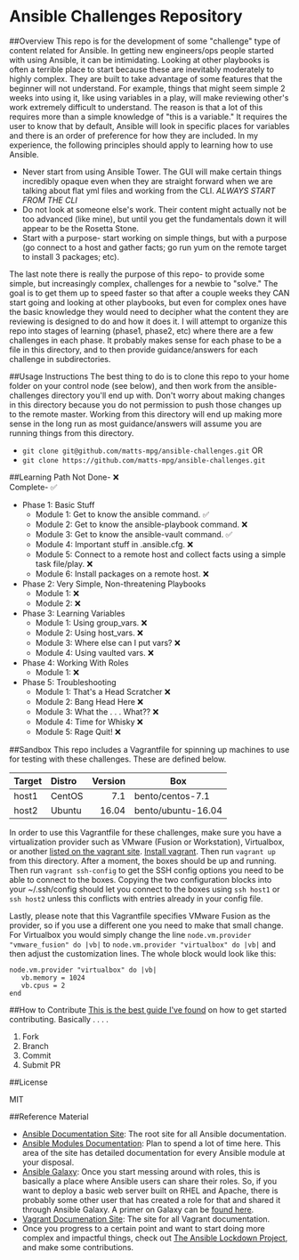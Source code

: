 Ansible Challenges Repository
===============================
##Overview
This repo is for the development of some "challenge" type of content related for Ansible. In getting new engineers/ops people started with using Ansible, it can be intimidating. Looking at other playbooks is often a terrible place to start because these are inevitably moderately to highly complex. They are built to take advantage of some features that the beginner will not understand. For example, things that might seem simple 2 weeks into using it, like using variables in a play, will make reviewing other's work extremely difficult to understand. The reason is that a lot of this requires more than a simple knowledge of "this is a variable." It requires the user to know that by default, Ansible will look in specific places for variables and there is an order of preference for how they are included. In my experience, the following principles should apply to learning how to use Ansible.
- Never start from using Ansible Tower. The GUI will make certain things incredibly opaque even when they are straight forward when we are talking about flat yml files and working from the CLI. *ALWAYS START FROM THE CLI*
- Do not look at someone else's work. Their content might actually not be too advanced (like mine), but until you get the fundamentals down it will appear to be the Rosetta Stone.
- Start with a purpose- start working on simple things, but with a purpose (go connect to a host and gather facts; go run yum on the remote target to install 3 packages; etc).

The last note there is really the purpose of this repo- to provide some simple, but increasingly complex, challenges for a newbie to "solve." The goal is to get them up to speed faster so that after a couple weeks they CAN start going and looking at other playbooks, but even for complex ones have the basic knowledge they would need to decipher what the content they are reviewing is designed to do and how it does it. I will attempt to organize this repo into stages of learning (phase1, phase2, etc) where there are a few challenges in each phase. It probably makes sense for each phase to be a file in this directory, and to then provide guidance/answers for each challenge in subdirectories. 

##Usage Instructions
The best thing to do is to clone this repo to your home folder on your control node (see below), and then work from the ansible-challenges directory you'll end up with. Don't worry about making changes in this directory because you do not permission to push those changes up to the remote master. Working from this directory will end up making more sense in the long run as most guidance/answers will assume you are running things from this directory.
- `git clone git@github.com/matts-mpg/ansible-challenges.git`
OR
- `git clone https://github.com/matts-mpg/ansible-challenges.git`
 

##Learning Path
Not Done-  :x:<br>
Complete-  :white_check_mark:
- Phase 1: Basic Stuff
  - Module 1: Get to know the ansible command.  :white_check_mark:
  - Module 2: Get to know the ansible-playbook command.  :x:
  - Module 3: Get to know the ansible-vault command.  :white_check_mark:
  - Module 4: Important stuff in .ansible.cfg.  :x:
  - Module 5: Connect to a remote host and collect facts using a simple task file/play.  :x:
  - Module 6: Install packages on a remote host.  :x:
- Phase 2: Very Simple, Non-threatening Playbooks
  - Module 1:  :x:
  - Module 2:  :x:
- Phase 3: Learning Variables
  - Module 1: Using group_vars.  :x:
  - Module 2: Using host_vars.  :x:
  - Module 3: Where else can I put vars?  :x:
  - Module 4: Using vaulted vars.  :x:
- Phase 4: Working With Roles
  - Module 1:   :x:
- Phase 5: Troubleshooting
  - Module 1: That's a Head Scratcher  :x:
  - Module 2: Bang Head Here   :x:
  - Module 3: What the . . . What??   :x:
  - Module 4: Time for Whisky  :x:
  - Module 5: Rage Quit!  :x:

##Sandbox
This repo includes a Vagrantfile for spinning up machines to use for testing with these challenges. These are defined below.

 Target | Distro | Version | Box                 | 
:------ |:------ | -------:| ------------------- |
host1   | CentOS |  7.1    | bento/centos-7.1    |
host2   | Ubuntu | 16.04   | bento/ubuntu-16.04  |

In order to use this Vagrantfile for these challenges, make sure you have a virtualization provider such as VMware (Fusion or Workstation), Virtualbox, or another [listed on the vagrant site](https://www.vagrantup.com/docs/providers/). [Install vagrant](https://www.vagrantup.com/docs/installation/). Then run `vagrant up` from this directory. After a moment, the boxes should be up and running. Then run `vagrant ssh-config` to get the SSH config options you need to be able to connect to the boxes. Copying the two configuration blocks into your ~/.ssh/config should let you connect to the boxes using `ssh host1` or `ssh host2` unless this conflicts with entries already in your config file.

Lastly, please note that this Vagrantfile specifies VMware Fusion as the provider, so if you use a different one you need to make that small change. For Virtualbox you would simply change the line `node.vm.provider "vmware_fusion" do |vb|` to `node.vm.provider "virtualbox" do |vb|` and then adjust the customization lines. The whole block would look like this:
```
node.vm.provider "virtualbox" do |vb|
   vb.memory = 1024
   vb.cpus = 2
end
```

##How to Contribute
[This is the best guide I've found](https://github.com/processing/processing/wiki/Contributing-to-Processing-with-Pull-Requests) on how to get started contributing. Basically . . . . 
1. Fork
2. Branch
3. Commit
4. Submit PR

##License

MIT

##Reference Material
  - [Ansible Documentation Site](http://docs.ansible.com/ansible/): The root site for all Ansible documentation.
  - [Ansible Modules Documentation](http://docs.ansible.com/ansible/modules_by_category.html): Plan to spend a lot of time here. This area of the site has detailed documentation for every Ansible module at your disposal.
  - [Ansible Galaxy](https://galaxy.ansible.com/): Once you start messing around with roles, this is basically a place where Ansible users can share their roles. So, if you want to deploy a basic web server built on RHEL and Apache, there is probably some other user that has created a role for that and shared it through Ansible Galaxy. A primer on Galaxy can be [found here](http://docs.ansible.com/ansible/galaxy.html).
  - [Vagrant Documenation Site](https://www.vagrantup.com/docs/): The site for all Vagrant documentation.
  - Once you progress to a certain point and want to start doing more complex and impactful things, check out [The Ansible Lockdown Project](https://github.com/ansible/ansible-lockdown), and make some contributions.
